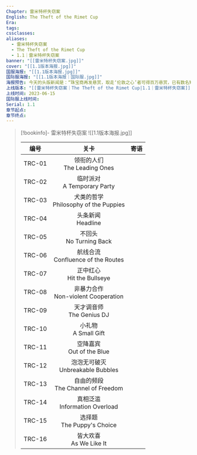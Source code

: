 ```yaml
---
Chapter: 雷米特杯失窃案
English: The Theft of the Rimet Cup
Era: 
tags: 
cssclasses: 
aliases:
  - 雷米特杯失窃案
  - The Theft of the Rimet Cup
  - 1.1｜雷米特杯失窃案
banner: "[[雷米特杯失窃案.jpg]]"
cover: "[[1.1版本海报.jpg]]"
国服海报: "[[1.1版本海报.jpg]]"
国际服海报: "[[1.1版本海报｜国际服.jpg]]"
海报预告: 今天的头版新闻是：“珠宝商再发悬赏，取走‘伦敦之心’者可得百万悬赏，已有数名知名大盗被捕……”“摇滚海盗多次劫持广播频段……”“街头出现艺术怪人……”还有，“雷米特杯巡展即将开启，足球迷们的狂欢盛会——”看上去是个很好的故事开头。 ​​​
上线版本: "[[雷米特杯失窃案｜The Theft of the Rimet Cup|1.1｜雷米特杯失窃案]]"
上线时间: 2023-06-15
国际服上线时间: 
Serial: 1.1
章节起点: 
章节终点:
---
```

> [!bookinfo]- 雷米特杯失窃案
> ![[1.1版本海报.jpg]]
> 
> |  编号  |                   关卡                   | 寄语 |
> | :----: | :--------------------------------------: | :--: |
> | TRC-01 |     领衔的人们<br/>The Leading Ones      |      |
> | TRC-02 |     临时派对 <br/>A Temporary Party      |      |
> | TRC-03 | 犬类的哲学<br/>Philosophy of the Puppies |      |
> | TRC-04 |          头条新闻<br/>Headline           |      |
> | TRC-05 |        不回头<br/>No Turning Back        |      |
> | TRC-06 |  航线合流<br/>Confluence of the Routes   |      |
> | TRC-07 |      正中红心<br/>Hit the Bullseye       |      |
> | TRC-08 | 非暴力合作<br/> Non-violent Cooperation  |      |
> | TRC-09 |       天才调音师<br/>The Genius DJ       |      |
> | TRC-10 |         小礼物<br/>A Small Gift          |      |
> | TRC-11 |       空降嘉宾<br/>Out of the Blue       |      |
> | TRC-12 |   泡泡无可破灭<br/>Unbreakable Bubbles   |      |
> | TRC-13 |  自由的频段<br/>The Channel of Freedom   |      |
> | TRC-14 |    真相泛滥<br/>Information Overload     |      |
> | TRC-15 |      选择题<br/>The Puppy's Choice       |      |
> | TRC-16 |        皆大欢喜<br/>As We Like It        |      |

